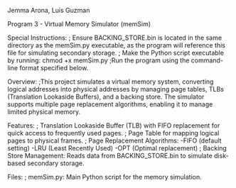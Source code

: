 Jemma Arona, Luis Guzman

Program 3 - Virtual Memory Simulator (memSim)

Special Instructions:
; Ensure BACKING_STORE.bin is located in the same directory as the memSim.py executable, as the program will reference this file for simulating secondary storage.
; Make the Python script executable by running:
chmod +x memSim.py
;Run the program using the command-line format specified below.

Overview:
;This project simulates a virtual memory system, converting logical addresses into physical addresses by managing page tables, TLBs (Translation Lookaside Buffers), and a backing store. The simulator supports multiple page replacement algorithms, enabling it to manage limited physical memory.

Features:
; Translation Lookaside Buffer (TLB) with FIFO replacement for quick access to frequently used pages.
; Page Table for mapping logical pages to physical frames.
; Page Replacement Algorithms:
-FIFO (default setting)
-LRU (Least Recently Used)
-OPT (Optimal replacement)
; Backing Store Management: Reads data from BACKING_STORE.bin to simulate disk-based secondary storage.

Files:
; memSim.py: Main Python script for the memory simulation.
